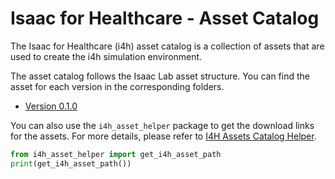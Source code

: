 # Isaac for Healthcare - Asset Catalog

The Isaac for Healthcare (i4h) asset catalog is a collection of assets that are used to create the i4h simulation environment.

The asset catalog follows the Isaac Lab asset structure. You can find the asset for each version in the corresponding folders.

- [Version 0.1.0](./docs/catalog_v0.1.0.md)

You can also use the `i4h_asset_helper` package to get the download links for the assets.
For more details, please refer to [I4H Assets Catalog Helper](./docs/catalog_helper.md).

```python
from i4h_asset_helper import get_i4h_asset_path
print(get_i4h_asset_path())
```
